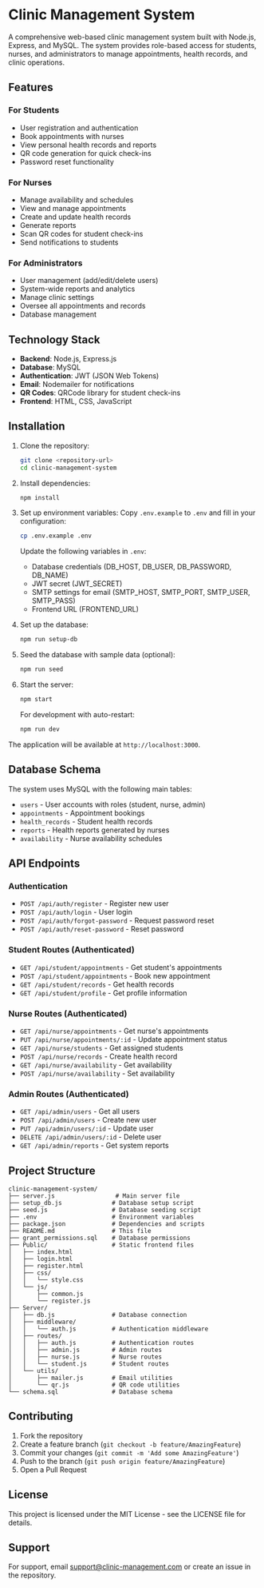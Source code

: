 # Clinic Management System

A comprehensive web-based clinic management system built with Node.js, Express, and MySQL. The system provides role-based access for students, nurses, and administrators to manage appointments, health records, and clinic operations.

## Features

### For Students
- User registration and authentication
- Book appointments with nurses
- View personal health records and reports
- QR code generation for quick check-ins
- Password reset functionality

### For Nurses
- Manage availability and schedules
- View and manage appointments
- Create and update health records
- Generate reports
- Scan QR codes for student check-ins
- Send notifications to students

### For Administrators
- User management (add/edit/delete users)
- System-wide reports and analytics
- Manage clinic settings
- Oversee all appointments and records
- Database management

## Technology Stack

- **Backend**: Node.js, Express.js
- **Database**: MySQL
- **Authentication**: JWT (JSON Web Tokens)
- **Email**: Nodemailer for notifications
- **QR Codes**: QRCode library for student check-ins
- **Frontend**: HTML, CSS, JavaScript

## Installation

1. Clone the repository:
   ```bash
   git clone <repository-url>
   cd clinic-management-system
   ```

2. Install dependencies:
   ```bash
   npm install
   ```

3. Set up environment variables:
   Copy `.env.example` to `.env` and fill in your configuration:
   ```bash
   cp .env.example .env
   ```

   Update the following variables in `.env`:
   - Database credentials (DB_HOST, DB_USER, DB_PASSWORD, DB_NAME)
   - JWT secret (JWT_SECRET)
   - SMTP settings for email (SMTP_HOST, SMTP_PORT, SMTP_USER, SMTP_PASS)
   - Frontend URL (FRONTEND_URL)

4. Set up the database:
   ```bash
   npm run setup-db
   ```

5. Seed the database with sample data (optional):
   ```bash
   npm run seed
   ```

6. Start the server:
   ```bash
   npm start
   ```

   For development with auto-restart:
   ```bash
   npm run dev
   ```

The application will be available at `http://localhost:3000`.

## Database Schema

The system uses MySQL with the following main tables:
- `users` - User accounts with roles (student, nurse, admin)
- `appointments` - Appointment bookings
- `health_records` - Student health records
- `reports` - Health reports generated by nurses
- `availability` - Nurse availability schedules

## API Endpoints

### Authentication
- `POST /api/auth/register` - Register new user
- `POST /api/auth/login` - User login
- `POST /api/auth/forgot-password` - Request password reset
- `POST /api/auth/reset-password` - Reset password

### Student Routes (Authenticated)
- `GET /api/student/appointments` - Get student's appointments
- `POST /api/student/appointments` - Book new appointment
- `GET /api/student/records` - Get health records
- `GET /api/student/profile` - Get profile information

### Nurse Routes (Authenticated)
- `GET /api/nurse/appointments` - Get nurse's appointments
- `PUT /api/nurse/appointments/:id` - Update appointment status
- `GET /api/nurse/students` - Get assigned students
- `POST /api/nurse/records` - Create health record
- `GET /api/nurse/availability` - Get availability
- `POST /api/nurse/availability` - Set availability

### Admin Routes (Authenticated)
- `GET /api/admin/users` - Get all users
- `POST /api/admin/users` - Create new user
- `PUT /api/admin/users/:id` - Update user
- `DELETE /api/admin/users/:id` - Delete user
- `GET /api/admin/reports` - Get system reports

## Project Structure

```
clinic-management-system/
├── server.js                 # Main server file
├── setup_db.js              # Database setup script
├── seed.js                  # Database seeding script
├── .env                     # Environment variables
├── package.json             # Dependencies and scripts
├── README.md                # This file
├── grant_permissions.sql    # Database permissions
├── Public/                  # Static frontend files
│   ├── index.html
│   ├── login.html
│   ├── register.html
│   ├── css/
│   │   └── style.css
│   └── js/
│       ├── common.js
│       └── register.js
├── Server/
│   ├── db.js                # Database connection
│   ├── middleware/
│   │   └── auth.js          # Authentication middleware
│   ├── routes/
│   │   ├── auth.js          # Authentication routes
│   │   ├── admin.js         # Admin routes
│   │   ├── nurse.js         # Nurse routes
│   │   └── student.js       # Student routes
│   └── utils/
│       ├── mailer.js        # Email utilities
│       └── qr.js            # QR code utilities
└── schema.sql               # Database schema
```

## Contributing

1. Fork the repository
2. Create a feature branch (`git checkout -b feature/AmazingFeature`)
3. Commit your changes (`git commit -m 'Add some AmazingFeature'`)
4. Push to the branch (`git push origin feature/AmazingFeature`)
5. Open a Pull Request

## License

This project is licensed under the MIT License - see the LICENSE file for details.

## Support

For support, email support@clinic-management.com or create an issue in the repository.
